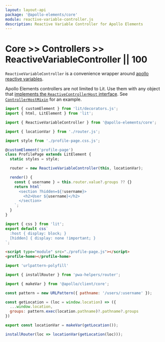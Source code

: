 ```yaml
---
layout: layout-api
package: '@apollo-elements/core'
module: reactive-variable-controller.js
description: Reactive Variable Controller for Apollo Elements
---
```

<!-- ----------------------------------------------------------------------------------------
     Welcome! This file includes automatically generated API documentation.
     To edit the docs that appear within, find the original source file under `packages/*`,
     corresponding to the package name and module in this YAML front-matter block.
     Thank you for your interest in Apollo Elements 😁
------------------------------------------------------------------------------------------ -->

# Core >> Controllers >> ReactiveVariableController || 100

`ReactiveVariableController` is a convenience wrapper around [apollo reactive variables](https://www.apollographql.com/docs/react/local-state/reactive-variables/).

<inline-notification type="tip">

Apollo Elements controllers are not limited to Lit. Use them with any object that [implements the `ReactiveControllerHost` interface](https://lit.dev/docs/composition/controllers/). See [`ControllerHostMixin`](/api/libraries/mixins/controller-host-mixin/) for an example.

</inline-notification>

```ts playground reactive-variable-controller profile-page.ts
import { customElement } from 'lit/decorators.js';
import { html, LitElement } from 'lit';

import { ReactiveVariableController } from '@apollo-elements/core';

import { locationVar } from './router.js';

import style from './profile-page.css.js';

@customElement('profile-page')
class ProfilePage extends LitElement {
  static styles = style;

  router = new ReactiveVariableController(this, locationVar);

  render() {
    const { username } = this.router.value?.groups ?? {}
    return html`
      <section ?hidden=${!username}>
        <h2>User ${username}</h2>
      </section>
    `;
  }
}
```

```js playground-file reactive-variable-controller profile-page.css.ts
import { css } from 'lit';
export default css`
  :host { display: block; }
  [hidden] { display: none !important; }
`;
```

```html playground-file reactive-variable-controller index.html
<script type="module" src="./profile-page.js"></script>
<profile-home></profile-home>
```

```js playground-file reactive-variable-controller router.ts
import 'urlpattern-polyfill'

import { installRouter } from 'pwa-helpers/router';

import { makeVar } from '@apollo/client/core';

const pattern = new URLPattern({ pathname: '/users/:username' });

const getLocation = (loc = window.location) => ({
  ...window.location,
  groups: pattern.exec(location.pathname)?.pathname?.groups
})

export const locationVar = makeVar(getLocation());

installRouter(loc => locationVar(getLocation(loc)));
```
